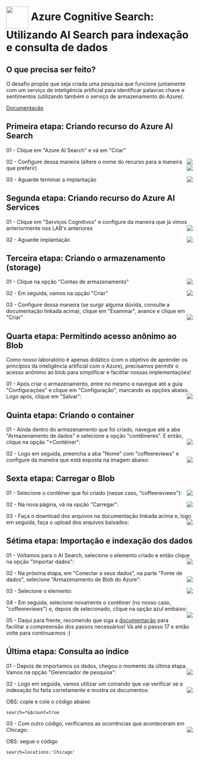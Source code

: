 <h1>
    <a href="https://web.dio.me/track/microsoft-azure-ai-fundamentals?page=1&search=&tab=path/">
     <img align="center" width="60px" src="https://hermes.dio.me/tracks/4d998d5c-36c1-497b-8da0-8db465c820eb.png"></a>
    <span> Azure Cognitive Search: Utilizando AI Search para indexação e consulta de dados</span>
</h1>

## O que precisa ser feito?

O desafio propõe que seja criada uma pesquisa que funcione juntamente com um serviço de inteligência artificial para identificar palavras chave e sentimentos (utilizando também o serviço de armazenamento do Azure).

[Documentação](https://microsoftlearning.github.io/mslearn-ai-fundamentals/Instructions/Labs/11-ai-search.html)

## Primeira etapa: Criando recurso do Azure AI Search   

01 - Clique em "Azure AI Search" e vá em "Criar"

<img align="right" src="https://github.com/miguelfmds/bootcamp-microsoft-azure-ai-fundamentals/assets/157380435/b54ccba1-e01c-4e90-84ea-c19cb2e80423" width=""/> 

02 - Configure dessa maneira (altere o nome do recurso para a maneira que preferir)
<img align="right" src="https://github.com/miguelfmds/bootcamp-microsoft-azure-ai-fundamentals/assets/157380435/dd738a26-9e91-496a-97c3-475ffeb87ccb" width=""/> 

03 - Aguarde terminar a implantação
<img align="right" src="https://github.com/miguelfmds/bootcamp-microsoft-azure-ai-fundamentals/assets/157380435/333e8d97-a3d7-4b53-807b-b5b7ba89ed56" width=""/> 

## Segunda etapa: Criando recurso do Azure AI Services  

01 - Clique em "Serviços Cognitivos" e configure da maneira que já vimos anteriormente nos LAB's anteriores
<img align="right" src="https://github.com/miguelfmds/bootcamp-microsoft-azure-ai-fundamentals/assets/157380435/cce227fd-028c-4073-9e28-a8817d606fe9" width=""/>

02 - Aguarde implantação
<img align="right" src="https://github.com/miguelfmds/bootcamp-microsoft-azure-ai-fundamentals/assets/157380435/333a1f5b-6581-45c4-a554-863aa6cc1a7d" width=""/>

## Terceira etapa: Criando o armazenamento (storage) 

01 - Clique na opção "Contas de armazenamento"
<img align="right" src="https://github.com/miguelfmds/bootcamp-microsoft-azure-ai-fundamentals/assets/157380435/fa3c11b7-0730-4820-852d-1c85115b04ec" width=""/>

02 - Em seguida, vamos na opção "Criar"
<img align="right" src="https://github.com/miguelfmds/bootcamp-microsoft-azure-ai-fundamentals/assets/157380435/9ccc0d95-ecef-4cbc-bbe2-4eb1c692decf" width=""/>

03 - Configure dessa maneira (se surgir alguma dúvida, consulte a documentação linkada acima), clique em "Examinar", avance e clique em "Criar"
<img align="right" src="https://github.com/miguelfmds/bootcamp-microsoft-azure-ai-fundamentals/assets/157380435/ce56441c-aeb2-4236-a351-155a191696f0" width=""/>

## Quarta etapa: Permitindo acesso anônimo ao Blob  

Como nosso laboratório é apenas didático (com o objetivo de aprender os princípios da inteligência artificial com o Azure), precisamos permitir o acesso anônimo ao blob para simplificar e facilitar nossas implementações!

01 - Após criar o armazenamento, entre no mesmo e navegue até a guia "Configurações" e clique em "Configuração", marcando as opções abaixo. Logo após, clique em "Salvar":
<img align="right" src="https://github.com/miguelfmds/bootcamp-microsoft-azure-ai-fundamentals/assets/157380435/b32f74a4-d148-4fb4-b7e6-bfed3671b258" width=""/>

## Quinta etapa: Criando o container 

01 - Ainda dentro do armazenamento que foi criado, navegue até a aba "Armazenamento de dados" e selecione a opção "contêineres". E então, clique na opção "+Contêiner":
<img align="right" src="https://github.com/miguelfmds/bootcamp-microsoft-azure-ai-fundamentals/assets/157380435/b2e7f1bf-9c60-4fd6-939b-7014939ae41c" width=""/>

02 - Logo em seguida, preencha a aba "Nome" com "coffeereviews" e configure da maneira que está exposta na imagem abaixo:
<img align="right" src="https://github.com/miguelfmds/bootcamp-microsoft-azure-ai-fundamentals/assets/157380435/55e76bc3-77e4-497d-b901-a3c6faf31e3f" width=""/>

## Sexta etapa: Carregar o Blob

01 - Selecione o contêiner que foi criado (nesse caso, "coffeereviews"):
<img align="right" src="https://github.com/miguelfmds/bootcamp-microsoft-azure-ai-fundamentals/assets/157380435/d13ab3b8-7011-4dc6-8ba4-b489f3a778a8" width=""/>

02 - Na nova página, vá na opção "Carregar": 
<img align="right" src="https://github.com/miguelfmds/bootcamp-microsoft-azure-ai-fundamentals/assets/157380435/189984e5-8e0b-470d-aae2-37c4670e02d2" width=""/>

03 - Faça o download dos arquivos na documentação linkada acima e, logo em seguida, faça o upload dos arquivos baixados:
<img align="right" src="https://github.com/miguelfmds/bootcamp-microsoft-azure-ai-fundamentals/assets/157380435/30ccc47e-96a5-4804-8535-9ca96362326b" width=""/>

## Sétima etapa: Importação e indexação dos dados

01 - Voltamos para o AI Search, selecione o elemento criado e então clique na opção "Importar dados":
<img align="right" src="https://github.com/miguelfmds/bootcamp-microsoft-azure-ai-fundamentals/assets/157380435/97cc7f87-5d97-4c48-9ed2-4cd3060daaa9" width=""/>

02 - Na próxima etapa, em "Conectar a seus dados", na parte "Fonte de dados", selecione "Armazenamento de Blob do Azure":
<img align="right" src="https://github.com/miguelfmds/bootcamp-microsoft-azure-ai-fundamentals/assets/157380435/804a99bc-d35b-4d57-bb0e-21bddf2da52f" width=""/>

03 - Selecione o elemento:
<img align="right" src="https://github.com/miguelfmds/bootcamp-microsoft-azure-ai-fundamentals/assets/157380435/4d65ac7f-15a1-45e6-8fda-5d12853aea6a" width=""/>

04 - Em seguida, selecione novamente o contêiner (no nosso caso, "coffeereviews") e, depois de selecionado, clique na opção azul embaixo:
<img align="right" src="https://github.com/miguelfmds/bootcamp-microsoft-azure-ai-fundamentals/assets/157380435/55bf4193-5879-41f4-ab60-1a955aa12fcb" width=""/>

05 - Daqui para frente, recomendo que siga a [documentação](https://microsoftlearning.github.io/mslearn-ai-fundamentals/Instructions/Labs/11-ai-search.html) para facilitar a compreensão dos passos necessários! Vá até o passo 17 e então volte para continuarmos :)

## Última etapa: Consulta ao índice

01 - Depois de importamos os dados, chegou o momento da última etapa. Vamos na opção "Gerenciador de pesquisa":
<img align="right" src="https://github.com/miguelfmds/bootcamp-microsoft-azure-ai-fundamentals/assets/157380435/3993c801-c9f6-4b9a-903c-d16389500411" width=""/>

02 - Logo em seguida, vamos utilizar um comando que vai verificar se a indexação foi feita corretamente e mostra os documentos:
<img align="right" src="https://github.com/miguelfmds/bootcamp-microsoft-azure-ai-fundamentals/assets/157380435/756d5620-9ece-42e3-a05a-06483fdc0aba" width=""/>

OBS: copie e cole o código abaixo
```
search=*&$count=true 
```

03 - Com outro código, verificamos as ocorrências que aconteceram em Chicago:
<img align="right" src="https://github.com/miguelfmds/bootcamp-microsoft-azure-ai-fundamentals/assets/157380435/9c434260-ddf0-4c40-a6cb-6fa662e6f998" width=""/>

OBS: segue o código
```
search=locations:'Chicago'
```

